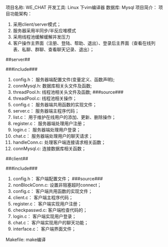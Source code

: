 项目名称: WE_CHAT
开发工具: Linux 下vim编译器
数据库: Mysql
项目简介：
项目功能架构：
 1. 采用client/server模式；
 2. 服务器采用半同步/半反应堆模式
 3. 采用线程池缓解缓解并发压力
 2. 客户操作主界面（注册、登陆、帮助、退出）、登录后主界面（查看在线列表、私聊、群聊、查看聊天记录、退出）；

##server##

###include###
 1. config.h：      服务器端配置文件(变量定义、函数声明);
 2. connMysql.h:    数据库相关头文件及函数;
 3. threadPool.h:   线程池相关头文件及函数;
###source###
 1. threadPool.c:   线程池相关操作；
 2. config.c：      服务器端共用函数的实现文件；
 3. server.c：      服务器端主程序代码；
 4. list.c：        用于维护在线用户的添加、更新、删除操作；
 5. register.c：    服务器端处理用户注册；
 6. login.c：       服务器端处理用户登录；
 7. chat.c：        服务器端处理用户的聊天请求；
 8. handleConn.c:   处理客户端连接请求相关函数；
 9. connMysql.c:    连接数据库相关函数；

##client##

###include###
 1. config.h：      客户端配置文件；
###source###
 1. nonBlockConn.c: 设置非阻塞超时connect；
 2. config.c：      客户端共用函数的实现文件；
 3. client.c：      客户端主程序代码；
 4. register.c：    客户端实现用户注册；
 5. checkpasswd.c:  客户端检查代码的；
 6. login.c：       客户端实现用户登录；
 7. chat.c：        客户端实现用户的聊天功能；
 8. interface.c：   客户端界面文件；


Makefile:   make编译

